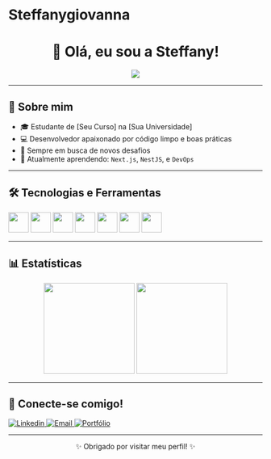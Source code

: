 # Steffanygiovanna

<h1 align="center">👋 Olá, eu sou a Steffany!</h1>

<p align="center">
  <img src="https://readme-typing-svg.herokuapp.com/?color=00F7FF&size=22&center=true&vCenter=true&lines=Desenvolvedor+FullStack;Seja+bem+vindo;Qualquer+duvida+chama+😁!" />
</p>

---

## 🚀 Sobre mim

- 🎓 Estudante de [Seu Curso] na [Sua Universidade]
- 💻 Desenvolvedor apaixonado por código limpo e boas práticas
- 🎯 Sempre em busca de novos desafios
- 🧠 Atualmente aprendendo: `Next.js`, `NestJS`, e `DevOps`

---

## 🛠️ Tecnologias e Ferramentas

<div align="left">
  <img src="https://cdn.jsdelivr.net/gh/devicons/devicon/icons/javascript/javascript-original.svg" width="40" />
  <img src="https://cdn.jsdelivr.net/gh/devicons/devicon/icons/typescript/typescript-original.svg" width="40" />
  <img src="https://cdn.jsdelivr.net/gh/devicons/devicon/icons/react/react-original.svg" width="40" />
  <img src="https://cdn.jsdelivr.net/gh/devicons/devicon/icons/nodejs/nodejs-original.svg" width="40" />
  <img src="https://cdn.jsdelivr.net/gh/devicons/devicon/icons/python/python-original.svg" width="40" />
  <img src="https://cdn.jsdelivr.net/gh/devicons/devicon/icons/docker/docker-original.svg" width="40" />
  <img src="https://cdn.jsdelivr.net/gh/devicons/devicon/icons/git/git-original.svg" width="40" />
</div>

---

## 📊 Estatísticas

<div align="center">
  <img height="180em" src="https://github-readme-stats.vercel.app/api?username=SEU-USUARIO&show_icons=true&theme=tokyonight" />
  <img height="180em" src="https://github-readme-stats.vercel.app/api/top-langs/?username=SEU-USUARIO&layout=compact&theme=tokyonight" />
</div>

---

## 🤝 Conecte-se comigo!

<p align="left">
  <a href="https://www.linkedin.com/in/SEU-LINKEDIN" target="_blank">
    <img alt="Linkedin" src="https://img.shields.io/badge/LinkedIn-blue?style=for-the-badge&logo=linkedin&logoColor=white" />
  </a>
  <a href="mailto:SEUEMAIL@gmail.com">
    <img alt="Email" src="https://img.shields.io/badge/Gmail-red?style=for-the-badge&logo=gmail&logoColor=white" />
  </a>
  <a href="https://SEUSITE.dev" target="_blank">
    <img alt="Portfólio" src="https://img.shields.io/badge/Portf%C3%B3lio-000?style=for-the-badge&logo=firefox&logoColor=white" />
  </a>
</p>

---

<p align="center">✨ Obrigado por visitar meu perfil! ✨</p>
